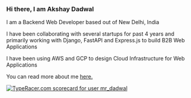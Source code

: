 ### Hi there, I am Akshay Dadwal

I am a Backend Web Developer based out of New Delhi, India

I have been collaborating with several startups for past 4 years and primarily working with Django, FastAPI and Express.js to build B2B Web Applications

I have been using AWS and GCP to design Cloud Infrastructure for Web Applications

You can read more about me [here.](https://dadwalakshay.github.io)

<a href="https://data.typeracer.com/pit/profile?user=mr_dadwal&ref=badge" target="_top"><img src="https://data.typeracer.com/misc/badge?user=mr_dadwal" border="0" alt="TypeRacer.com scorecard for user mr_dadwal"/></a>
